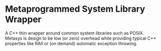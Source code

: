 Metaprogrammed System Library Wrapper
=====================================

A C++ thin wrapper around common system libraries such as POSIX.
Metasys is design to be low (or zero) overhead while providing typical C++
properties like RAII or (on demand) automatic exception throwing.
